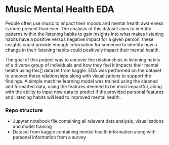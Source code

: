 # Music Mental Health EDA

People often use music to impact their moods and mental health awareness is more present than ever. The analysis of this dataset aims to identify patterns within the listening habits to gain insights into what makes listening habits have a positive versus negative impact for a given person, these insights could provide enough information for someone to identify how a change in their listening habits could positively impact their mental health.

The goal of this project was to uncover the relationships in listening habits of a diverse group of individuals and how they feel it impacts their mental health using this[] dataset from kaggle. EDA was performed on the dataset to uncover these relationships along with visualizations to support the findings. A simple machine learning model was trained using the cleaned and formatted data, using the features deemed to be most impactful, along with the ability to input new data to predict if the provided personal features and listening habits will lead to improved mental health.

### Repo structure
- Jupyter notebook file containing all relevant data analysis, visualizations and model training
- Dataset from kaggle containing mental health information along with personal information from a survey
